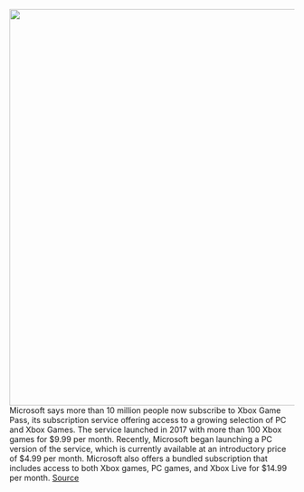 <img src='https://cdn.vox-cdn.com/thumbor/HpP4xhQvSgKuhvLjwXp2uEyuIeI=/0x0:2040x1351/1200x800/filters:focal(538x246:864x572)/cdn.vox-cdn.com/uploads/chorus_image/image/66730410/twarren_191030_3767_0011.0.jpg' width='700px' /><br/>
Microsoft says more than 10 million people now subscribe to Xbox Game Pass, its subscription service offering access to a growing selection of PC and Xbox Games. The service launched in 2017 with more than 100 Xbox games for $9.99 per month. Recently, Microsoft began launching a PC version of the service, which is currently available at an introductory price of $4.99 per month. Microsoft also offers a bundled subscription that includes access to both Xbox games, PC games, and Xbox Live for $14.99 per month.
<a href='https://www.theverge.com/2020/4/29/21242004/xbox-game-pass-10-million-subscribers-microsoft-q3-2020-earnings'> Source <a/>